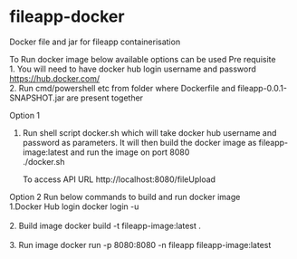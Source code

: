 # fileapp-docker
Docker file and jar for fileapp containerisation 

To Run docker image below available options can be used
Pre requisite <br />
	1. You will need to have docker hub login username and password https://hub.docker.com/ <br />
	2. Run cmd/powershell etc from folder where Dockerfile and fileapp-0.0.1-SNAPSHOT.jar are present together <br />
	
Option 1 <br />
1. Run shell script docker.sh which will take docker hub username and password as parameters. It will then build the docker image as fileapp-image:latest and run the image on port 8080 <br />
	./docker.sh <usernam> <password>
	
	To access API URL http://localhost:8080/fileUpload
	
	
Option 2 
Run below commands to build and run docker image <br />
1.Docker Hub login 
	docker login -u <username>
<br />	
2. Build image
	docker build -t fileapp-image:latest .
<br />	
3. Run image 
	docker run  -p 8080:8080 -n fileapp fileapp-image:latest
	